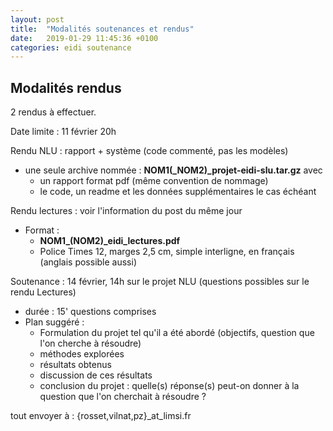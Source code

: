 ```yaml
---
layout: post
title:  "Modalités soutenances et rendus"
date:   2019-01-29 11:45:36 +0100
categories: eidi soutenance
---
```


## Modalités rendus

2 rendus à effectuer.

Date limite : 11 février 20h

Rendu NLU : rapport + système (code commenté, pas les modèles)
  - une seule archive nommée :  **NOM1(_NOM2)_projet-eidi-slu.tar.gz** avec
    - un rapport format pdf (même convention de nommage)
    - le code, un readme et les données supplémentaires le cas échéant

Rendu lectures : voir l'information du post du même jour
  - Format :
    - **NOM1_(NOM2)_eidi_lectures.pdf**
    - Police Times 12, marges 2,5 cm, simple interligne, en français (anglais possible aussi)


Soutenance : 14 février, 14h sur le projet NLU (questions possibles sur le rendu Lectures)

 - durée : 15' questions comprises
 - Plan suggéré :
   - Formulation du projet tel qu'il a été abordé (objectifs, question que l'on cherche à résoudre)
   - méthodes explorées
   - résultats obtenus
   - discussion de ces résultats
   - conclusion du projet : quelle(s) réponse(s) peut-on donner à la question que l'on cherchait à résoudre ?


tout envoyer à : {rosset,vilnat,pz}_at_limsi.fr

